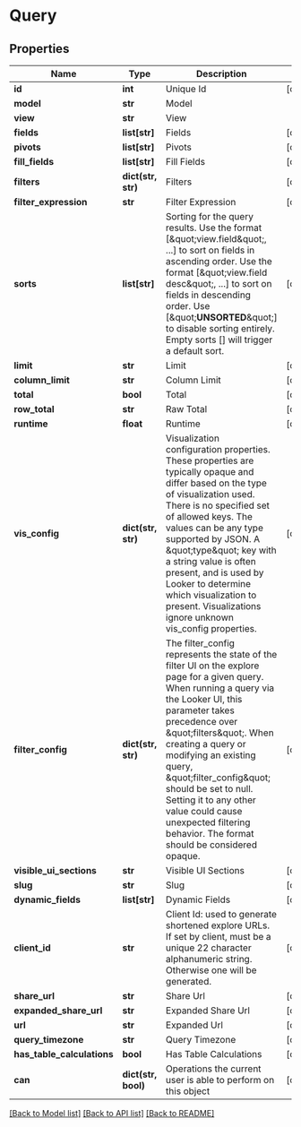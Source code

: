 # Query

## Properties
Name | Type | Description | Notes
------------ | ------------- | ------------- | -------------
**id** | **int** | Unique Id | [optional] 
**model** | **str** | Model | 
**view** | **str** | View | 
**fields** | **list[str]** | Fields | [optional] 
**pivots** | **list[str]** | Pivots | [optional] 
**fill_fields** | **list[str]** | Fill Fields | [optional] 
**filters** | **dict(str, str)** | Filters | [optional] 
**filter_expression** | **str** | Filter Expression | [optional] 
**sorts** | **list[str]** | Sorting for the query results. Use the format [\&quot;view.field\&quot;, ...] to sort on fields in ascending order. Use the format [\&quot;view.field desc\&quot;, ...] to sort on fields in descending order. Use [\&quot;__UNSORTED__\&quot;] to disable sorting entirely. Empty sorts [] will trigger a default sort. | [optional] 
**limit** | **str** | Limit | [optional] 
**column_limit** | **str** | Column Limit | [optional] 
**total** | **bool** | Total | [optional] 
**row_total** | **str** | Raw Total | [optional] 
**runtime** | **float** | Runtime | [optional] 
**vis_config** | **dict(str, str)** | Visualization configuration properties. These properties are typically opaque and differ based on the type of visualization used. There is no specified set of allowed keys. The values can be any type supported by JSON. A \&quot;type\&quot; key with a string value is often present, and is used by Looker to determine which visualization to present. Visualizations ignore unknown vis_config properties. | [optional] 
**filter_config** | **dict(str, str)** | The filter_config represents the state of the filter UI on the explore page for a given query. When running a query via the Looker UI, this parameter takes precedence over \&quot;filters\&quot;. When creating a query or modifying an existing query, \&quot;filter_config\&quot; should be set to null. Setting it to any other value could cause unexpected filtering behavior. The format should be considered opaque. | [optional] 
**visible_ui_sections** | **str** | Visible UI Sections | [optional] 
**slug** | **str** | Slug | [optional] 
**dynamic_fields** | **list[str]** | Dynamic Fields | [optional] 
**client_id** | **str** | Client Id: used to generate shortened explore URLs. If set by client, must be a unique 22 character alphanumeric string. Otherwise one will be generated. | [optional] 
**share_url** | **str** | Share Url | [optional] 
**expanded_share_url** | **str** | Expanded Share Url | [optional] 
**url** | **str** | Expanded Url | [optional] 
**query_timezone** | **str** | Query Timezone | [optional] 
**has_table_calculations** | **bool** | Has Table Calculations | [optional] 
**can** | **dict(str, bool)** | Operations the current user is able to perform on this object | [optional] 

[[Back to Model list]](../README.md#documentation-for-models) [[Back to API list]](../README.md#documentation-for-api-endpoints) [[Back to README]](../README.md)


